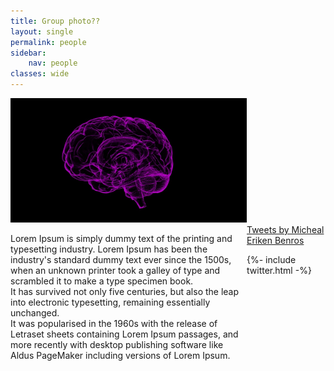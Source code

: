 ```yaml
---
title: Group photo??
layout: single
permalink: people
sidebar:
    nav: people
classes: wide
---
```


<img style="display: inline-block; width: 75%;" src="./assets/images/brain1.jpg" >
  <p style="float:left; width:75%">Lorem  Ipsum  is  simply  dummy  text  of  the  printing  and  typesetting  industry.  Lorem 
        Ipsum  has  been  the  industry's  standard  dummy  text  ever  since  the  1500s,  when  an 
        unknown printer took a galley of type and scrambled it to make a type specimen book.<br> It 
        has  survived  not  only  five  centuries,  but  also  the  leap  into  electronic  typesetting, 
        remaining  essentially  unchanged. <br>It  was  popularised  in  the  1960s  with  the  release  of 
        Letraset  sheets  containing  Lorem  Ipsum  passages,  and  more  recently  with  desktop 
        publishing software like Aldus PageMaker including versions of Lorem Ipsum.<br></p>
<div class="twitterdiv">
      <!-- <header><h4 class="nav__title"><i class="fas fa-file-alt"></i> Latest tweets</h4></header> -->
      <div class="twitter-timeline">
        <a class="twitter-timeline" data-width="200" data-tweet-limit="2" href="https://twitter.com/michaelbenros?lang=da">Tweets by Micheal Eriken Benros</a>
        <script async="" src="https://platform.twitter.com/widgets.js" charset="utf-8"></script>
     </div>






{%- include twitter.html -%}
